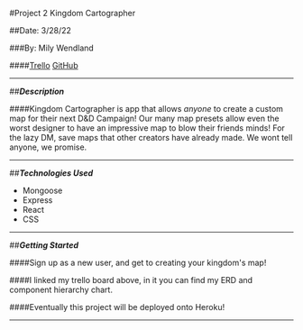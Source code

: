 #Project 2 Kingdom Cartographer

##Date: 3/28/22

###By: Mily Wendland

####[Trello](https://trello.com/b/e9FpywyK/kingdom-cartographer) [GitHub](https://github.com/milywendland/Project_2_Kingdom_Cartographer)

---

##**_Description_**

####Kingdom Cartographer is app that allows _anyone_ to create a custom map for their next D&D Campaign! Our many map presets allow even the worst designer to have an impressive map to blow their friends minds! For the lazy DM, save maps that other creators have already made. We wont tell anyone, we promise.

---

##**_Technologies Used_**

- Mongoose
- Express
- React
- CSS

---

##**_Getting Started_**

####Sign up as a new user, and get to creating your kingdom's map!

####I linked my trello board above, in it you can find my ERD and component hierarchy chart.

####Eventually this project will be deployed onto Heroku!

---
